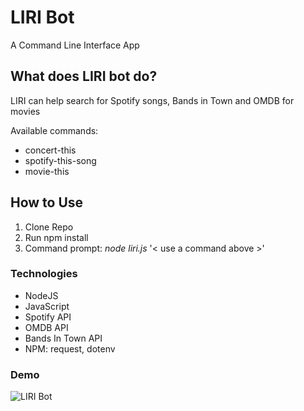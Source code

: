 # LIRI Bot

A Command Line Interface App

## What does LIRI bot do?

LIRI can help search for Spotify songs, Bands in Town and OMDB for movies

Available commands:
* concert-this
* spotify-this-song
* movie-this

## How to Use

1. Clone Repo
1. Run npm install
1. Command prompt: *node liri.js* '< use a command above >'


### Technologies
* NodeJS
* JavaScript
* Spotify API
* OMDB API
* Bands In Town API
* NPM: request, dotenv

### Demo

![LIRI Bot](https://drive.google.com/file/d/1Aw71TIKBXphdCjqlXpRoOc7HDhyquhYr/view "LIRI Bot")